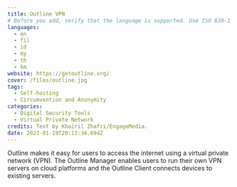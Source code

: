 ```yaml
---
title: Outline VPN
# Before you add, verify that the language is supported. Use ISO 639-1 code only without country code. ms instead of ms_MY. If the source language is English, do not add to the list.
languages:
  - en
  - fil
  - id
  - my
  - th
  - km
website: https://getoutline.org/
cover: /files/outline.jpg
tags:
  - Self-hosting
  - Circumvention and Anonymity
categories:
  - Digital Security Tools
  - Virtual Private Network
credits: Text by Khairil Zhafri/EngageMedia.
date: 2023-01-19T20:13:34.694Z
---
```

O﻿utline makes it easy for users to access the internet using a virtual private network (VPN). The Outline Manager enables users to run their own VPN servers on cloud platforms and the Outline Client connects devices to existing servers.